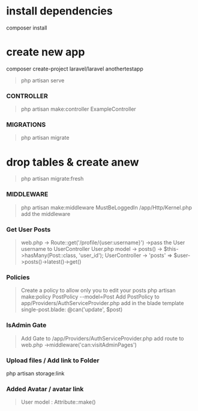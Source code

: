 # install dependencies

composer install

# create new app

composer create-project laravel/laravel anothertestapp

> php artisan serve

### CONTROLLER

> php artisan make:controller ExampleController

### MIGRATIONS

> php artisan migrate

# drop tables & create anew

> php artisan migrate:fresh

### MIDDLEWARE

> php artisan make:middleware MustBeLoggedIn
> /app/Http/Kernel.php add the middleware

### Get User Posts

> web.php -> Route::get('/profile/{user:username}') ->pass the User username to UserController
> User.php model -> posts() -> $this->hasMany(Post::class, 'user_id');
> UserController -> 'posts' => $user->posts()->latest()->get()

### Policies

> Create a policy to allow only you to edit your posts
> php artisan make:policy PostPolicy --model=Post
> Add PostPolicy to app/Providers/AuthServiceProvider.php
> add in the blade template single-post.blade: @can('update', $post)

### IsAdmin Gate

> Add Gate to /app/Providers/AuthServiceProvider.php
> add route to web.php ->middleware('can:visitAdminPages')

### Upload files / Add link to Folder

php artisan storage:link

### Added Avatar / avatar link

> User model : Attribute::make()
